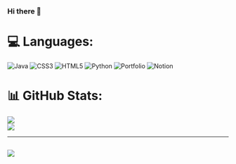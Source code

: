 ### Hi there 👋

# 💻 Languages:
![Java](https://img.shields.io/badge/java-%23ED8B00.svg?style=for-the-badge&logo=java&logoColor=white) ![CSS3](https://img.shields.io/badge/css3-%231572B6.svg?style=for-the-badge&logo=css3&logoColor=white) ![HTML5](https://img.shields.io/badge/html5-%23E34F26.svg?style=for-the-badge&logo=html5&logoColor=white) ![Python](https://img.shields.io/badge/python-3670A0?style=for-the-badge&logo=python&logoColor=ffdd54) ![Portfolio](https://img.shields.io/badge/Portfolio-%23000000.svg?style=for-the-badge&logo=firefox&logoColor=#FF7139) ![Notion](https://img.shields.io/badge/Notion-%23000000.svg?style=for-the-badge&logo=notion&logoColor=white)

# 📊 GitHub Stats:
![](https://github-readme-streak-stats.herokuapp.com/?user=mcdonaghmichael&theme=midnight-purple&hide_border=false)<br/>
![](https://github-readme-stats.vercel.app/api/top-langs/?username=mcdonaghmichael&theme=midnight-purple&hide_border=false&include_all_commits=false&count_private=false&layout=compact)
  

---
[![](https://visitcount.itsvg.in/api?id=mcdonaghmichael&icon=0&color=5)](https://visitcount.itsvg.in)
 ----



<!-- Proudly created with GPRM ( https://gprm.itsvg.in ) -->
